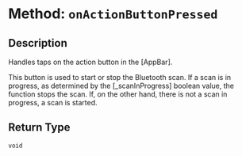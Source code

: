# Method: `onActionButtonPressed`

## Description

Handles taps on the action button in the [AppBar].

 This button is used to start or stop the Bluetooth scan. If a scan is in progress, as determined by the
 [_scanInProgress] boolean value, the function stops the scan. If, on the other hand, there is not a scan
 in progress, a scan is started.

## Return Type
`void`

